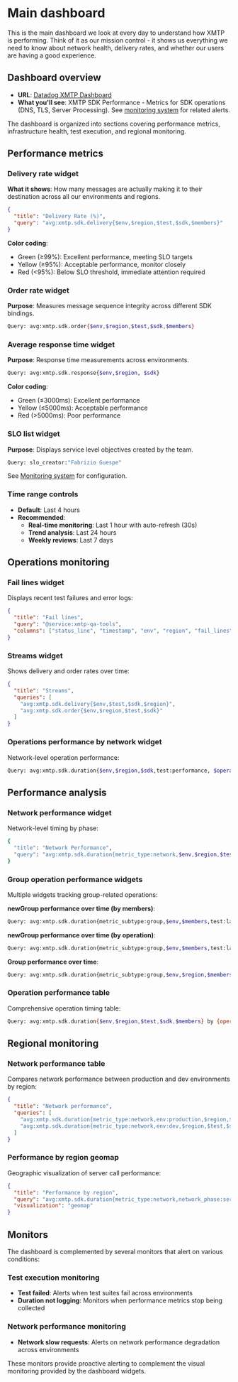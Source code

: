 # Main dashboard

This is the main dashboard we look at every day to understand how XMTP is performing. Think of it as our mission control - it shows us everything we need to know about network health, delivery rates, and whether our users are having a good experience.

## Dashboard overview

- **URL**: [Datadog XMTP Dashboard](https://p.datadoghq.com/sb/a5c739de-7e2c-11ec-bc0b-da7ad0900002-efaf10f4988297b8a8581128f2867a3d)
- **What you'll see**: XMTP SDK Performance - Metrics for SDK operations (DNS, TLS, Server Processing). See [monitoring system](./monitoring.md#monitoring-system) for related alerts.

The dashboard is organized into sections covering performance metrics, infrastructure health, test execution, and regional monitoring.

## Performance metrics

### Delivery rate widget

**What it shows**: How many messages are actually making it to their destination across all our environments and regions.

```json
{
  "title": "Delivery Rate (%)",
  "query": "avg:xmtp.sdk.delivery{$env,$region,$test,$sdk,$members}"
}
```

**Color coding**:

- Green (≥99%): Excellent performance, meeting SLO targets
- Yellow (≥95%): Acceptable performance, monitor closely
- Red (<95%): Below SLO threshold, immediate attention required

### Order rate widget

**Purpose**: Measures message sequence integrity across different SDK bindings.

```bash
Query: avg:xmtp.sdk.order{$env,$region,$test,$sdk,$members}
```

### Average response time widget

**Purpose**: Response time measurements across environments.

```bash
Query: avg:xmtp.sdk.response{$env,$region, $sdk}
```

**Color coding**:

- Green (≤3000ms): Excellent performance
- Yellow (≤5000ms): Acceptable performance
- Red (>5000ms): Poor performance

### SLO list widget

**Purpose**: Displays service level objectives created by the team.

```bash
Query: slo_creator:"Fabrizio Guespe"
```

See [Monitoring system](./monitoring.md) for configuration.

### Time range controls

- **Default**: Last 4 hours
- **Recommended**:
  - **Real-time monitoring**: Last 1 hour with auto-refresh (30s)
  - **Trend analysis**: Last 24 hours
  - **Weekly reviews**: Last 7 days

## Operations monitoring

### Fail lines widget

Displays recent test failures and error logs:

```json
{
  "title": "Fail lines",
  "query": "@service:xmtp-qa-tools",
  "columns": ["status_line", "timestamp", "env", "region", "fail_lines", "test"]
}
```

### Streams widget

Shows delivery and order rates over time:

```json
{
  "title": "Streams",
  "queries": [
    "avg:xmtp.sdk.delivery{$env,$test,$sdk,$region}",
    "avg:xmtp.sdk.order{$env,$region,$test,$sdk}"
  ]
}
```

### Operations performance by network widget

Network-level operation performance:

```bash
Query: avg:xmtp.sdk.duration{$env,$region,$sdk,test:performance, $operation, metric_subtype:core} by {operation}
```

## Performance analysis

### Network performance widget

Network-level timing by phase:

```bash
{
  "title": "Network Performance",
  "query": "avg:xmtp.sdk.duration{metric_type:network,$env,$region,$test,$sdk,$members} by {network_phase}"
}
```

### Group operation performance widgets

Multiple widgets tracking group-related operations:

**newGroup performance over time (by members)**:

```bash
Query: avg:xmtp.sdk.duration{metric_subtype:group,$env,$members,test:large, $operation, $region} by {members}
```

**newGroup performance over time (by operation)**:

```bash
Query: avg:xmtp.sdk.duration{metric_subtype:group,$env,$members,test:large, $operation, $region} by {operation}
```

**Group performance over time**:

```bash
Query: avg:xmtp.sdk.duration{metric_subtype:group,$env,$region,$members, test:large, operation:newgroup} by {members,operation}
```

### Operation performance table

Comprehensive operation timing table:

```bash
Query: avg:xmtp.sdk.duration{$env,$region,$test,$sdk,$members} by {operation,test,members,region,env}
```

## Regional monitoring

### Network performance table

Compares network performance between production and dev environments by region:

```json
{
  "title": "Network performance",
  "queries": [
    "avg:xmtp.sdk.duration{metric_type:network,env:production,$region,$test,$sdk,$members} by {region,network_phase}",
    "avg:xmtp.sdk.duration{metric_type:network,env:dev,$region,$test,$sdk,$members} by {region,network_phase}"
  ]
}
```

### Performance by region geomap

Geographic visualization of server call performance:

```json
{
  "title": "Performance by region",
  "query": "avg:xmtp.sdk.duration{metric_type:network,network_phase:server_call, $sdk, $env} by {country_iso_code}",
  "visualization": "geomap"
}
```

## Monitors

The dashboard is complemented by several monitors that alert on various conditions:

### Test execution monitoring

- **Test failed**: Alerts when test suites fail across environments
- **Duration not logging**: Monitors when performance metrics stop being collected

### Network performance monitoring

- **Network slow requests**: Alerts on network performance degradation across environments

These monitors provide proactive alerting to complement the visual monitoring provided by the dashboard widgets.
